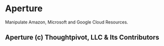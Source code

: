 # Aperture
Manipulate Amazon, Microsoft and Google Cloud Resources.

## Aperture (c) Thoughtpivot, LLC & Its Contributors
